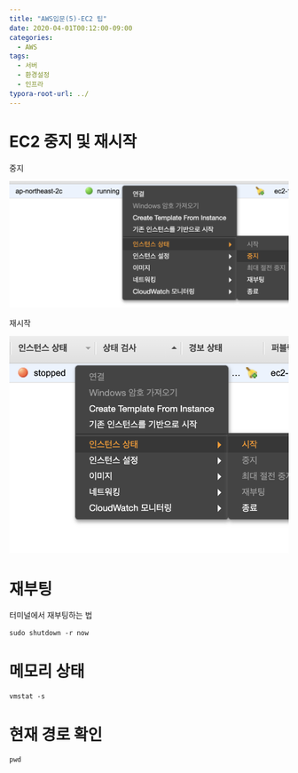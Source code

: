 ```yaml
---
title: "AWS입문(5)-EC2 팁"
date: 2020-04-01T00:12:00-09:00
categories:
  - AWS
tags:
  - 서버
  - 환경설정
  - 인프라
typora-root-url: ../
---
```


# EC2 중지 및 재시작

중지

![스크린샷 2020-05-12 오전 9.16.57](/assets/images/2020-04-05-AWS(5)/1.png)

재시작

![스크린샷 2020-05-12 오전 9.33.40](/assets/images/2020-04-05-AWS(5)/2.png)

# 재부팅

터미널에서 재부팅하는 법

```shell
sudo shutdown -r now
```

# 메모리 상태

```
vmstat -s
```

# 현재 경로 확인

```
pwd
```


